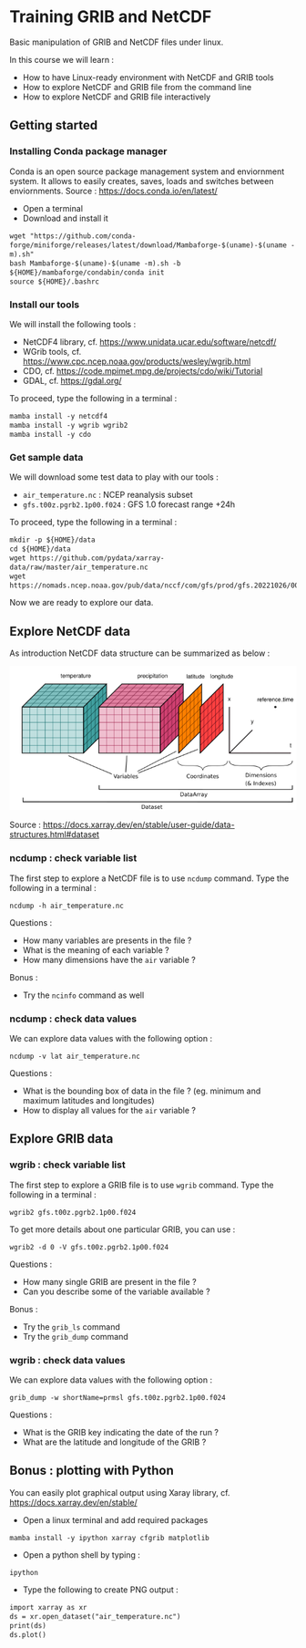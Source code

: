 # Training GRIB and NetCDF

Basic manipulation of GRIB and NetCDF files under linux.

In this course we will learn :

- How to have Linux-ready environment with NetCDF and GRIB tools
- How to explore NetCDF and GRIB file from the command line
- How to explore NetCDF and GRIB file interactively


## Getting started

### Installing Conda package manager

Conda is an open source package management system and enviornment system. It allows to easily creates, saves, loads and switches between enviornments. Source :  https://docs.conda.io/en/latest/

* Open a terminal
* Download and install it

```
wget "https://github.com/conda-forge/miniforge/releases/latest/download/Mambaforge-$(uname)-$(uname -m).sh"
bash Mambaforge-$(uname)-$(uname -m).sh -b
${HOME}/mambaforge/condabin/conda init
source ${HOME}/.bashrc
```

### Install our tools

We will install the following tools :

* NetCDF4 library, cf. https://www.unidata.ucar.edu/software/netcdf/
* WGrib tools, cf. https://www.cpc.ncep.noaa.gov/products/wesley/wgrib.html
* CDO, cf. https://code.mpimet.mpg.de/projects/cdo/wiki/Tutorial
* GDAL, cf. https://gdal.org/


To proceed, type the following in a terminal : 

```
mamba install -y netcdf4
mamba install -y wgrib wgrib2
mamba install -y cdo
```


### Get sample data

We will download some test data to play with our tools :

* `air_temperature.nc` : NCEP reanalysis subset
* `gfs.t00z.pgrb2.1p00.f024` : GFS 1.0 forecast range +24h


To proceed, type the following in a terminal :

```
mkdir -p ${HOME}/data
cd ${HOME}/data
wget https://github.com/pydata/xarray-data/raw/master/air_temperature.nc
wget https://nomads.ncep.noaa.gov/pub/data/nccf/com/gfs/prod/gfs.20221026/00/atmos/gfs.t00z.pgrb2.1p00.f024
```

Now we are ready to explore our data.


## Explore NetCDF data


As introduction NetCDF data structure can be summarized as below :

![img.png](img.png)

Source : https://docs.xarray.dev/en/stable/user-guide/data-structures.html#dataset


### ncdump : check variable list

The first step to explore a NetCDF file is to use `ncdump` command. Type the following in a terminal :

```
ncdump -h air_temperature.nc
```

Questions :

- How many variables are presents in the file ?
- What is the meaning of each variable ?
- How many dimensions have the `air` variable ?


Bonus :

- Try the `ncinfo` command as well


### ncdump : check data values

We can explore data values with the following option :

```
ncdump -v lat air_temperature.nc
```

Questions :

- What is the bounding box of data in the file ? (eg. minimum and maximum latitudes and longitudes)
- How to display all values for the `air` variable ?



## Explore GRIB data

### wgrib : check variable list

The first step to explore a GRIB file is to use `wgrib` command. Type the following in a terminal :

```
wgrib2 gfs.t00z.pgrb2.1p00.f024
```

To get more details about one particular GRIB, you can use :

```
wgrib2 -d 0 -V gfs.t00z.pgrb2.1p00.f024
```


Questions :

- How many single GRIB are present in the file ?
- Can you describe some of the variable available ?


Bonus :

- Try the `grib_ls` command
- Try the `grib_dump` command



### wgrib : check data values


We can explore data values with the following option :


```
grib_dump -w shortName=prmsl gfs.t00z.pgrb2.1p00.f024 
```

Questions :

- What is the GRIB key indicating the date of the run ?
- What are the latitude and longitude of the GRIB ?




## Bonus : plotting with Python

You can easily plot graphical output using Xaray library, cf. https://docs.xarray.dev/en/stable/

* Open a linux terminal and add required packages

```
mamba install -y ipython xarray cfgrib matplotlib
```

* Open a python shell by typing :

```
ipython
```

* Type the following to create PNG output :

```
import xarray as xr
ds = xr.open_dataset("air_temperature.nc")
print(ds)
ds.plot()
```
